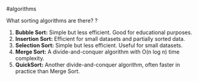 #algorithms 

What sorting algorithms are there?
?
1. **Bubble Sort:** Simple but less efficient. Good for educational purposes.
2. **Insertion Sort:** Efficient for small datasets and partially sorted data.
3. **Selection Sort:** Simple but less efficient. Useful for small datasets.
4. **Merge Sort:** A divide-and-conquer algorithm with O(n log n) time complexity.
5. **QuickSort:** Another divide-and-conquer algorithm, often faster in practice than Merge Sort.